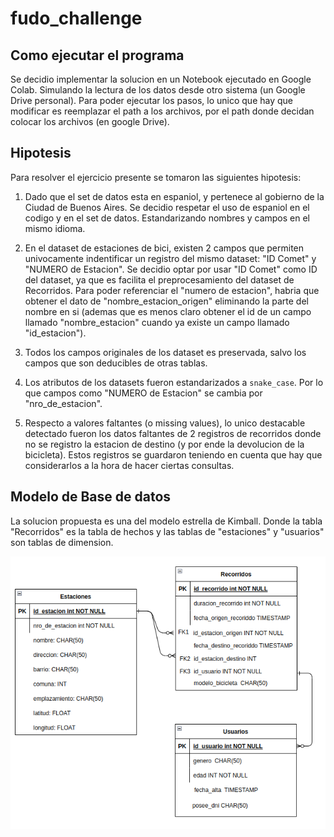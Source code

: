 # fudo_challenge

## Como ejecutar el programa

Se decidio implementar la solucion en un Notebook ejecutado en Google Colab. Simulando la lectura de los datos desde otro sistema (un Google Drive personal). Para poder ejecutar los pasos, lo unico que hay que modificar es reemplazar el path a los archivos, por el path donde decidan colocar los archivos (en google Drive).

## Hipotesis

Para resolver el ejercicio presente se tomaron las siguientes hipotesis:

1) Dado que el set de datos esta en espaniol, y pertenece al gobierno de la Ciudad de Buenos Aires. Se decidio respetar el uso de espaniol en el codigo y en el set de datos. Estandarizando nombres y campos en el mismo idioma.

2) En el dataset de estaciones de bici, existen 2 campos que permiten univocamente indentificar un registro del mismo dataset: "ID Comet" y "NUMERO de Estacion". Se decidio optar por usar "ID Comet" como ID del dataset, ya que es facilita el preprocesamiento del dataset de Recorridos. Para poder referenciar el "numero de estacion", habria que obtener el dato de "nombre_estacion_origen" eliminando la parte del nombre en si (ademas que es menos claro obtener el id de un campo llamado "nombre_estacion" cuando ya existe un campo llamado "id_estacion").

3) Todos los campos originales de los dataset es preservada, salvo los campos que son deducibles de otras tablas.

4) Los atributos de los datasets fueron estandarizados a `snake_case`. Por lo que campos como "NUMERO de Estacion" se cambia por "nro_de_estacion".

5) Respecto a valores faltantes (o missing values), lo unico destacable detectado fueron los datos faltantes de 2 registros de recorridos donde no se registro la estacion de destino (y por ende la devolucion de la bicicleta). Estos registros se guardaron teniendo en cuenta que hay que considerarlos a la hora de hacer ciertas consultas.


## Modelo de Base de datos

La solucion propuesta es una del modelo estrella de Kimball. Donde la tabla "Recorridos" es la tabla de hechos y las tablas de "estaciones" y "usuarios" son tablas de dimension.

![image](imgs/diagrama_base_de_datos_v2.png)


